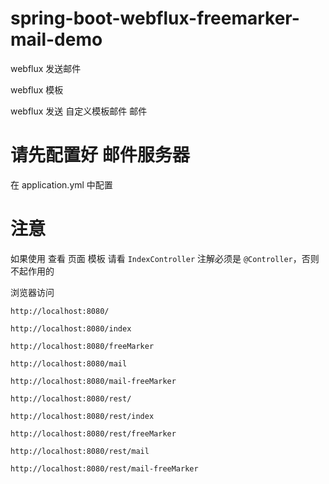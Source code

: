 # spring-boot-webflux-freemarker-mail-demo


webflux 发送邮件

webflux 模板

webflux 发送 自定义模板邮件 邮件

# 请先配置好 邮件服务器 

在 application.yml  中配置


# 注意
如果使用  查看 页面 模板  请看 `IndexController`
注解必须是 `@Controller`，否则不起作用的

浏览器访问

```SHELL
http://localhost:8080/

http://localhost:8080/index

http://localhost:8080/freeMarker

http://localhost:8080/mail

http://localhost:8080/mail-freeMarker
```


```SHELL
http://localhost:8080/rest/

http://localhost:8080/rest/index

http://localhost:8080/rest/freeMarker

http://localhost:8080/rest/mail

http://localhost:8080/rest/mail-freeMarker
```